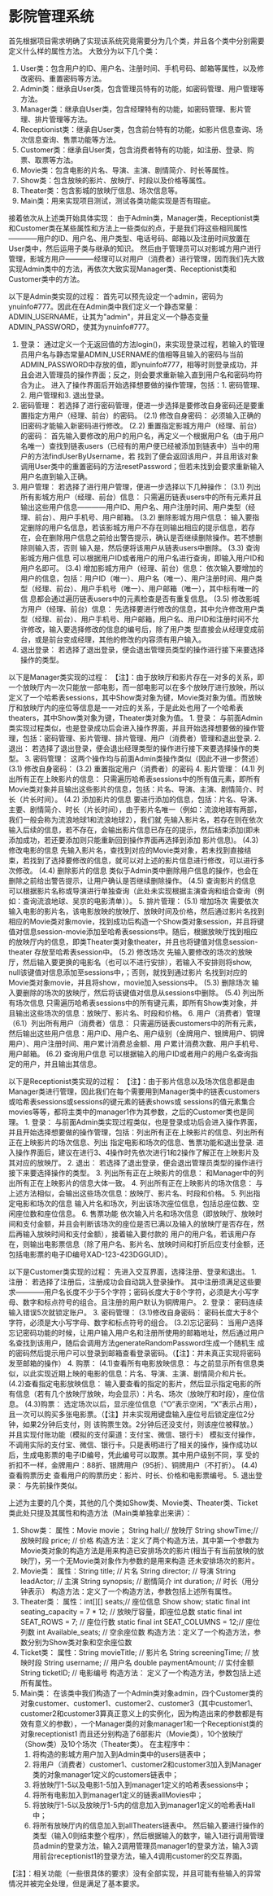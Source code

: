  # 影院管理系统
首先根据项目需求明确了实现该系统究竟需要分为几个类，并且各个类中分别需要定义什么样的属性方法。
大致分为以下几个类：
1. User类：包含用户的ID、用户名、注册时间、手机号码、邮箱等属性，以及修改密码、重置密码等方法。
2. Admin类：继承自User类，包含管理员特有的功能，如密码管理、用户管理等方法。
3. Manager类：继承自User类，包含经理特有的功能，如密码管理、影片管理、排片管理等方法。
4. Receptionist类：继承自User类，包含前台特有的功能，如影片信息查询、场次信息查询、售票功能等方法。
5. Customer类：继承自User类，包含消费者特有的功能，如注册、登录、购票、取票等方法。
7. Movie类：包含电影的片名、导演、主演、剧情简介、时长等属性。
8. Show类：包含放映的影片、放映厅、时段以及价格等属性。
9. Theater类：包含影城的放映厅信息、场次信息等。
10. Main类：用来实现项目测试，测试各类功能实现是否有瑕疵。
    
接着依次从上述类开始具体实现：
   由于Admin类，Manager类，Receptionist类和Customer类在某些属性和方法上一些类似的点，于是我们将这些相同属性————用户的ID、用户名、用户类型、电话号码、邮箱以及注册时间放置在User类中，然后运用子类与继承的知识。
   然后由于管理员可以对影城方用户进行管理，影城方用户————经理可以对用户（消费者）进行管理，因而我们先大致实现Admin类中的方法，再依次大致实现Manager类、Receptionist类和Customer类中的方法。
   
   以下是Admin类实现的过程：
首先可以预先设定一个admin，密码为ynuinfo#777。因此在在Admin类中我们定义一个静态常量：ADMIN_USERNAME，让其为"admin"，并且定义一个静态变量ADMIN_PASSWORD，使其为ynuinfo#777。
1. 登录：
   通过定义一个无返回值的方法login()，来实现登录过程，若输入的管理员用户名与静态常量ADMIN_USERNAME的值相等且输入的密码与当前ADMIN_PASSWORD中存放的值，即ynuinfo#777，相等时则登录成功，并且会进入管理员的操作界面；反之，则会要求重新输入直到用户名和密码均符合为止。
   进入了操作界面后开始选择想要做的操作管理，包括：1. 密码管理、2. 用户管理和3. 退出登录。
2. 密码管理：
   若选择了进行密码管理，便进一步选择是要修改自身密码还是要重置指定方用户（经理、前台）的密码。
  (2.1) 修改自身密码：
       必须输入正确的旧密码才能输入新密码进行修改。
  (2.2) 重置指定影城方用户（经理、前台）的密码：
       首先输入要修改的用户的用户名，再定义一个根据用户名（由于用户名唯一）查找到链表users（已经有的用户便已经被添加到链表中）当中的用户的方法findUserByUsername，若
       找到了便会返回该用户，并且用该对象调用User类中的重置密码的方法resetPassword；但若未找到会要求重新输入用户名直到输入正确。
3. 用户管理：
   若选择了进行用户管理，便进一步选择以下几种操作：
   (3.1) 列出所有影城方用户（经理、前台）信息：
        只需遍历链表users中的所有元素并且输出这些用户信息————用户ID、用户名、用户注册时间、用户类型（经理、前台）、用户手机号、用户邮箱。
   (3.2) 删除影城方用户信息：
        输入要指定删除的用户名信息，若该影城方用户不存在则输出相应的提示信息，若存在，会在删除用户信息之前给出警告提示，确认是否继续删除操作。若不想删除则输入否，否则
        输入是，然后便将该用户从链表users中删除。
   (3.3) 查询影城方用户信息
        可以根据用户ID或者用户的用户名进行查询，即输入用户ID和用户名即可。
   (3.4) 增加影城方用户（经理、前台）信息：
        依次输入要增加的用户的信息，包括：用户ID（唯一）、用户名（唯一）、用户注册时间、用户类型（经理、前台）、用户手机号（唯一）、用户邮箱（唯一），其中标有唯一的信
        息都会通过遍历链表users中的元素检查是否有重复信息。
   (3.5) 修改影城方用户（经理、前台）信息：
        先选择要进行修改的信息，其中允许修改用户类型（经理、前台）、用户手机号、用户邮箱，用户名、用户ID和注册时间不允许修改，输入要选择修改的信息的编号后，除了用户类
        型直接会从经理变成前台，或是前台变成经理，其他的修改的内容须有用户输入。
4. 退出登录：
  若选择了退出登录，便会退出管理员类型的操作进行接下来要选择操作的类型。
  
  
  以下是Manager类实现的过程：
  【注】：由于放映厅和影片存在一对多的关系，即一个放映厅内一次只能放一部电影，而一部电影可以在多个放映厅进行放映，所以定义了一个哈希表sessions，其中Show类对象为键，Movie类对象为值。而放映厅和放映厅内的座位等信息是一一对应的关系，于是此处也用了一个哈希表theaters，其中Show类对象为键，Theater类对象为值。
    1. 登录：
        与前面Admin类实现过程类似，也是登录成功后会进入操作界面，并且开始选择想要做的操作管理，包括：密码管理、影片管理、排片管理、用户（消费者）管理和退出登录.
    2. 退出：
        若选择了退出登录，便会退出经理类型的操作进行接下来要选择操作的类型。
    3. 密码管理：
        这两个操作均与前面Admin类操作类似（因此不进一步赘述）
        (3.1) 修改自身密码：
        (3.2) 重置指定用户（消费者）的密码
    4. 影片管理：
        (4.1) 列出所有正在上映影片的信息：
             只需遍历哈希表sessions中的所有值元素，即所有Movie类对象并且输出这些影片的信息，包括：片名、导演、主演、剧情简介、时长（片长时间）。
        (4.2) 添加影片的信息
             要进行添加的信息，包括：片名、导演、主要、剧情简介、时长（片长时间），由于影片名唯一（例如：流浪地球有两部，我们一般会称为流浪地球1和流浪地球2），我们就
             先输入影片名，若存在则在依次输入后续的信息，若不存在，会输出影片信息已存在的提示，然后结束添加(即未添加成功，若还要添加则只能重新回到操作界面再选择到添加
             影片信息)。
        (4.3) 修改电影的信息
             先输入影片名，查找到对应的Movie类对象，若未找到直接结束，若找到了选择要修改的信息，就可以对上述的影片信息进行修改，可以进行多次修改。
        (4.4) 删除影片的信息
             类似于Admin类中删除用户信息的操作，也会在删除之前给出警告提示，让用户确认是否继续删除操作。
        (4.5) 查询影片的信息
             可以根据影片名称或导演进行单独查询（此处未实现根据主演查询和组合查询（例如：查询流浪地球、吴京的电影清单））。
    5. 排片管理：
        (5.1) 增加场次
              需要依次输入电影的影片名，该电影放映的放映厅、放映时间及价格，然后通过影片名找到相应的Movie类对象movie，找到成功后构造一个Show类对象session，并且将键
              值对信息session-movie添加至哈希表sessions中。随后，根据放映厅找到相应的放映厅内的信息，即类Theater类对象theater，并且也将键值对信息session-theater
              存放至哈希表session中。
        (5.2) 修改场次
              先输入要修改的场次的放映厅，然后输入要更换的电影名（也可以不进行安排），若输入不安排则将show, null该键值对信息添加至sessions中，；否则，就找到通过影片
              名找到对应的Movie类对象movie，并且将show，movie加入sessions中。
        (5.3) 删除场次
              输入要删除的场次的放映厅，然后将该键值对信息从sessions中删除。
        (5.4) 列出所有场次信息
              只需遍历哈希表sessions中的所有键元素，即所有Show类对象，并且输出这些场次的信息：放映厅、影片名、时段和价格。
    6. 用户（消费者）管理
       （6.1）列出所有用户（消费者）信息：
              只需遍历链表customers中的所有元素，然后输出这些用户信息：用户ID、用户名、用户级别（金牌用户、银牌用户、铜牌用户）、用户注册时间、用户累计消费总金额、用
              户累计消费次数、用户手机号、用户邮箱。
        (6.2) 查询用户信息
              可以根据输入的用户ID或者用户的用户名查询指定的用户，并且输出其信息。

              
   以下是Receptionist类实现的过程：
   【注】：由于影片信息以及场次信息都是由Manager类进行管理，因此我们在每个需要用到Manager类中的链表customers或哈希表sessions或sessions的键元素的链表shows或
          sessions的值元素集合movies等等，都将主类中的manager1作为其参数，之后的Customer类也是同理。
    1. 登录：
         与前面Admin类实现过程类似，也是登录成功后会进入操作界面，并且开始选择想要做的操作管理，包括：列出所有正在上映影片的信息、列出所有正在上映影片的场次信息、列出
         指定电影和场次的信息、售票功能和退出登录.
         进入操作界面后，建议在进行3、4操作时先依次进行1和2操作了解正在上映影片及其对应的放映厅。
    2. 退出：
         若选择了退出登录，便会退出管理员类型的操作进行接下来要选择操作的类型。
    3. 列出所有正在上映影片的信息：
         和Manager中的列出所有正在上映影片的信息大体一致。
    4. 列出所有正在上映影片的场次信息：
         与上述方法相似，会输出这些场次信息：放映厅、影片名、时段和价格。
    5. 列出指定电影和场次的信息
         输入片名和场次，列出该场次座位信息，包括总座位数、空闲座位数和座位信息。
    6. 售票功能
         依次输入片名和场次信息（即放映厅、放映时间和支付金额，并且会判断该场次的座位是否已满以及输入的放映厅是否存在，然后再输入放映时间和支付金额），接着输入要付款的
         用户的用户名，若该用户存在，则输出电影票信息（除了用户名、影片名、放映时间和打折后应支付金额，还包括电影票的电子ID编号XAD-123-423DGGUID）。


   以下是Customer类实现的过程：
       先进入交互界面，选择注册、登录和退出。
       1. 注册：
          若选择了注册后，注册成功会自动跳入登录操作。
          其中注册须满足这些要求————用户名长度不少于5个字符；密码长度大于8个字符，必须是大小写字母、数字和标点符号的组合。且注册的用户默认为铜牌用户。
       2. 登录：
          密码连续输入错误5次就锁定账户。
       3. 密码管理：
          (3.1)修改自身密码：
               密码长度大于8个字符，必须是大小写字母、数字和标点符号的组合。
          (3.2)忘记密码：
               当用户选择忘记密码功能的时候，让用户输入用户名和注册所使用的邮箱地址，然后通过用户名查找到该用户，随后会调用方法generateRandomPassword生成一个随机生
               成的密码然后提示用户可以登录到邮箱查看登录密码。（【注】：并未真正实现将密码发至邮箱的操作）
       4. 购票：
          (4.1)查看所有电影放映信息：
               与之前显示所有信息类似，以此实现近期上映的电影的信息：片名、导演、主演、剧情简介和片长。
          (4.2)查看指定电影放映信息：
               输入要查看的指定的影片，然后显示指定电影的所有信息（若有几个放映厅放映，均会显示）：片名、场次（放映厅和时段），座位信息。
          (4.3)购票：
               选定场次以后，显示座位信息（“O”表示空闲，“X”表示占用），且一次可以购买多张电影票。（【注】并未实现用键盘输入座位号后锁定座位2分钟，如果2分钟后支付，则
               该购票生效。2分钟后还没支付，则该座位被释放。）
               并且实现付账功能（模拟的支付渠道：支付宝、微信、银行卡）
               模拟支付操作，不调用实际的支付宝、微信、银行卡。只是表明进行了相关的操作，操作成功以后，生成电影票的电子ID编号，凭此编号可以取票。其中用户级别不同，享
               受的折扣不一样，金牌用户：88折、银牌用户（95折）、铜牌用户（不打折）。
          (4.4)查看购票历史
                查看用户的购票历史：影片、时长、价格和电影票编号。
        5. 退出登录：
           与先前操作类似。

     
   上述为主要的几个类，其他的几个类如Show类、Movie类、Theater类、Ticket类此处只提及其属性和构造方法（Main类单独拿出来讲）：
   1. Show类：
      属性：Movie movie；  String hall;// 放映厅   String showTime;// 放映时段    price; // 价格
      构造方法：定义了两个构造方法，其中第一个参数为Movie类对象的构造方法是用来构造已安排场次的影片(相当于有当前放映的放映厅)，另一个无Movie类对象作为参数的是用来构造
               还未安排场次的影片。
   2. Movie类：
      属性：String title;     // 片名   String director;  // 导演  String leadActor; // 主演  String synopsis;  // 剧情简介
            int duration;    // 时长（用分钟表示）
      构造方法：定义了一个构造方法，参数包括上述所有属性。
   4. Theater类：
      属性：int[][] seats;// 座位信息 Show show; static final int seating_capacity = 7 * 12; // 放映厅容量，即座位总数
            static final int SEAT_ROWS = 7; // 座位行数 static final int SEAT_COLUMNS = 12;// 座位列数 int Available_seats; // 空余座位数
      构造方法：定义了一个构造方法，参数分别为Show类对象和空余座位数
   5. Ticket类：
      属性：String movieTitle;   // 影片名  String screeningTime; // 放映时段  String username;    // 用户名   double paymentAmount; // 实付金额
            String ticketID;    // 电影编号
      构造方法： 定义了一个构造方法，参数包括上述所有属性。
   6. Main类：
      在该类中我们构造了一个Admin类对象admin，四个Customer类的对象customer、customer1、customer2、customer3（其中customer1、customer2和customer3算真正意义上的实例化，因为构造出来的参数都是有效有意义的参数），一个Manager类的对象manager1和一个Receptionist类的对象receptionist1
      而且还分别构造了6部影片（Movie类），10个放映厅（Show类）及10个场次（Theater类）。
      在主程序中：
      1. 将构造的影城方用户加入到Admin类中的users链表中；
      2. 将用户（消费者）customer1、customer2和customer3加入到Manager类的对象manager1定义的customers链表中；
      3. 将放映厅1-5以及电影1-5加入到manager1定义的哈希表sessions中；
      4. 将所有电影加入到manager1定义的链表allMovies中；
      5. 将放映厅1-5以及放映厅1-5内的信息加入到manager1定义的哈希表Hall中；
      6. 将所有放映厅内的信息加入到allTheaters链表中。
      然后输入要进行操作的类型（输入0则结束整个程序），然后根据输入的数字，输入1进行调用管理员admin的登录方法，输入2调用管理员manager1的登录方法，输入3调用前台receptionist1的登录方法，输入4调用customer的交互界面。

【注】：相关功能（一些很具体的要求）没有全部实现，并且可能有些输入的异常情况并被完全处理，但是满足了基本要求。
